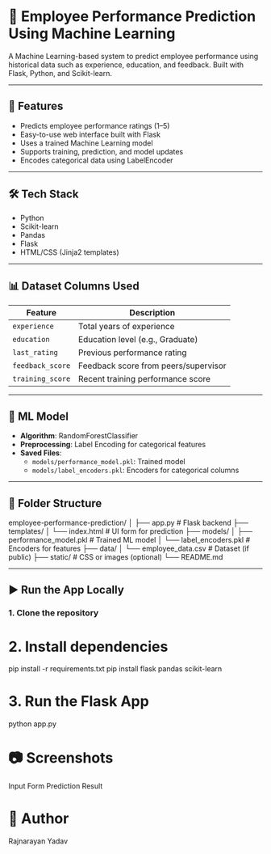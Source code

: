 # 🧠 Employee Performance Prediction Using Machine Learning

A Machine Learning-based system to predict employee performance using historical data such as experience, education, and feedback. Built with Flask, Python, and Scikit-learn.

---

## 🚀 Features

- Predicts employee performance ratings (1–5)
- Easy-to-use web interface built with Flask
- Uses a trained Machine Learning model
- Supports training, prediction, and model updates
- Encodes categorical data using LabelEncoder

---

## 🛠️ Tech Stack

- Python
- Scikit-learn
- Pandas
- Flask
- HTML/CSS (Jinja2 templates)

---

## 📊 Dataset Columns Used

| Feature             | Description                           |
|---------------------|---------------------------------------|
| `experience`        | Total years of experience             |
| `education`         | Education level (e.g., Graduate)      |
| `last_rating`       | Previous performance rating           |
| `feedback_score`    | Feedback score from peers/supervisor  |
| `training_score`    | Recent training performance score     |

---

## 🧠 ML Model

- **Algorithm**: RandomForestClassifier
- **Preprocessing**: Label Encoding for categorical features
- **Saved Files**:
  - `models/performance_model.pkl`: Trained model
  - `models/label_encoders.pkl`: Encoders for categorical columns

---

## 📂 Folder Structure
employee-performance-prediction/
│
├── app.py # Flask backend
├── templates/
│ └── index.html # UI form for prediction
├── models/
│ ├── performance_model.pkl # Trained ML model
│ └── label_encoders.pkl # Encoders for features
├── data/
│ └── employee_data.csv # Dataset (if public)
├── static/ # CSS or images (optional)
└── README.md



---

## ▶️ Run the App Locally

### 1. Clone the repository

# 2. Install dependencies
  pip install -r requirements.txt
  pip install flask pandas scikit-learn


# 3. Run the Flask App
 python app.py

# 📷 Screenshots
Input Form	Prediction Result

# 🙌 Author
Rajnarayan Yadav









